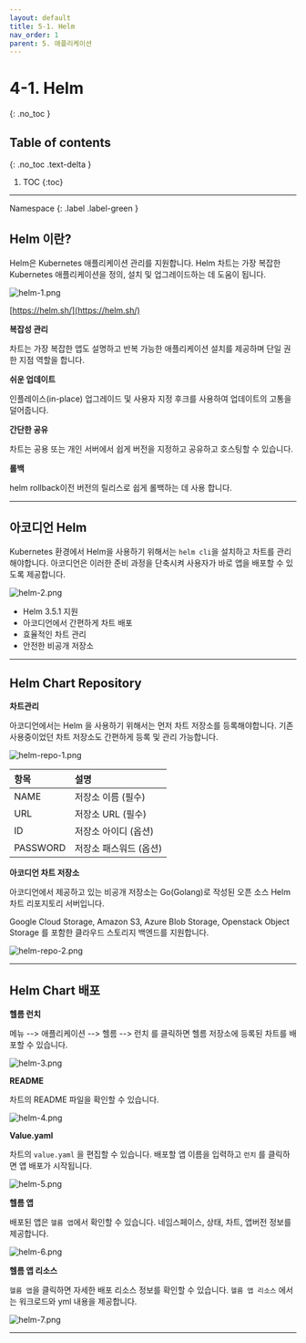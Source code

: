```yaml
---
layout: default
title: 5-1. Helm
nav_order: 1
parent: 5. 애플리케이션
---
```


# 4-1. Helm
{: .no_toc }

## Table of contents
{: .no_toc .text-delta }

1. TOC
{:toc}

---


<div class="code-example" markdown="1">
Namespace
{: .label .label-green }
</div>



## Helm 이란?
Helm은 Kubernetes 애플리케이션 관리를 지원합니다. 
Helm 차트는 가장 복잡한 Kubernetes 애플리케이션을 정의, 설치 및 업그레이드하는 데 도움이 됩니다.

![helm-1.png](/assets/images/application/helm-1.png)


[https://helm.sh/](https://helm.sh/)

**복잡성 관리**

차트는 가장 복잡한 앱도 설명하고 반복 가능한 애플리케이션 설치를 제공하며 단일 권한 지점 역할을 합니다.

**쉬운 업데이트**

인플레이스(in-place) 업그레이드 및 사용자 지정 후크를 사용하여 업데이트의 고통을 덜어줍니다.

**간단한 공유**

차트는 공용 또는 개인 서버에서 쉽게 버전을 지정하고 공유하고 호스팅할 수 있습니다.

**롤백**

helm rollback이전 버전의 릴리스로 쉽게 롤백하는 데 사용 합니다.


---

## 아코디언 Helm
Kubernetes 환경에서 Helm을 사용하기 위해서는 `helm cli`을 설치하고 차트를 관리해야합니다.
아코디언은 이러한 준비 과정을 단축시켜 사용자가 바로 앱을 배포할 수 있도록 제공합니다.

![helm-2.png](/assets/images/application/helm-2.png)

- Helm 3.5.1 지원
- 아코디언에서 간편하게 차트 배포
- 효율적인 차트 관리
- 안전한 비공개 저장소

---
## Helm Chart Repository

**차트관리**

아코디언에서는 Helm 을 사용하기 위해서는 먼저 차트 저장소를 등록해야합니다. 기존 사용중이었던 차트 저장소도 간편하게 등록 및 관리 가능합니다.

![helm-repo-1.png](/assets/images/application/helm-repo-1.png)

| 항목        |  설명  |
|:------------|:-------|
| NAME        | 저장소 이름 (필수) | 
| URL         | 저장소 URL (필수)  | 
| ID          | 저장소 아이디 (옵션)  | 
| PASSWORD    | 저장소 패스워드 (옵션)  | 

**아코디언 차트 저장소**

아코디언에서 제공하고 있는 비공개 저장소는 Go(Golang)로 작성된 오픈 소스 Helm 차트 리포지토리 서버입니다.

Google Cloud Storage, Amazon S3, Azure Blob Storage, Openstack Object Storage 를 포함한 클라우드 스토리지 백엔드를 지원합니다.

![helm-repo-2.png](/assets/images/application/helm-repo-2.png)

---
## Helm Chart 배포

**헬름 런치**

메뉴 --> 애플리케이션 --> 헬름 --> 런치 를 클릭하면 헬름 저장소에 등록된 차트를 배포할 수 있습니다.

![helm-3.png](/assets/images/application/helm-3.png)

**README**

차트의 README 파일을 확인할 수 있습니다.

![helm-4.png](/assets/images/application/helm-4.png)

**Value.yaml**

차트의 `value.yaml` 을 편집할 수 있습니다.
배포할 앱 이름을 입력하고 `런치` 를 클릭하면 앱 배포가 시작됩니다.

![helm-5.png](/assets/images/application/helm-5.png)


**헬름 앱**

배포된 앱은 `헬름 앱`에서 확인할 수 있습니다.
네임스페이스, 상태, 차트, 앱버전 정보를 제공합니다.

![helm-6.png](/assets/images/application/helm-6.png)

**헬름 앱 리소스**

`헬름 앱`을 클릭하면 자세한 배포 리소스 정보를 확인할 수 있습니다. 
`헬름 앱 리소스` 에서는 워크로드와 yml 내용을 제공합니다.

![helm-7.png](/assets/images/application/helm-7.png)

---

